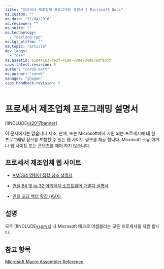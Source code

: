 ```yaml
---
title: "프로세서 제조업체 프로그래밍 설명서 | Microsoft Docs"
ms.custom: ""
ms.date: "11/04/2016"
ms.reviewer: ""
ms.suite: ""
ms.technology: 
  - "devlang-cpp"
ms.tgt_pltfrm: ""
ms.topic: "article"
dev_langs: 
  - "C++"
ms.assetid: 61844163-de2f-419a-808e-04de39dfdddf
caps.latest.revision: 5
author: "corob-msft"
ms.author: "corob"
manager: "ghogen"
caps.handback.revision: 5
---
```

# 프로세서 제조업체 프로그래밍 설명서
[!INCLUDE[vs2017banner](../../assembler/inline/includes/vs2017banner.md)]

이 문서에서는 없습니다 제조, 판매, 또는 Microsoft에서 지원 되는 프로세서에 대 한 프로그래밍 정보를 포함할 수 있는 웹 사이트 링크를 제공 합니다.  Microsoft 소유 하거나 웹 사이트 또는 콘텐츠를 제어 하지 않습니다.  
  
## 프로세서 제조업체 웹 사이트  
  
-   [AMD64 명령어 집합 참조 설명서](http://go.microsoft.com/fwlink/p/?LinkID=219796)  
  
-   [인텔 64 및 ia\-32 아키텍처 소프트웨어 개발자 설명서](http://go.microsoft.com/fwlink/p/?LinkID=219798)  
  
-   [인텔 고급 벡터 확장 \(AVX\)](http://go.microsoft.com/fwlink/p/?LinkID=219800)  
  
## 설명  
 모두 [!INCLUDE[vsprvs](../../assembler/masm/includes/vsprvs_md.md)] 나 Microsoft 매크로 어셈블러는 모든 프로세서를 지원 합니다.  
  
## 참고 항목  
 [Microsoft Macro Assembler Reference](../../assembler/masm/microsoft-macro-assembler-reference.md)